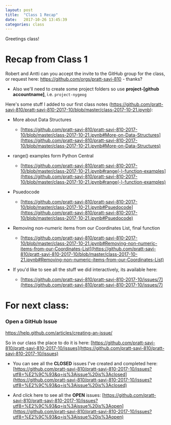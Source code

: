 ```yaml
---
layout: post
title:  "Class 1 Recap"
date:   2017-10-26 13:45:39
categories: class
---
```



Greetings class!

# Recap from Class 1

Robert and Antti can you accept the invite to the GitHub group for the class, or request here: https://github.com/orgs/pratt-savi-810 - thanks? 

* Also we'll need to create some project folders so use **project-[github accountname]**, i.e. `project-nygeog`

Here's some stuff I added to our first class notes (https://github.com/pratt-savi-810/pratt-savi-810-2017-10/blob/master/class-2017-10-21.ipynb):

* More about Data Structures	
	* [https://github.com/pratt-savi-810/pratt-savi-810-2017-10/blob/master/class-2017-10-21.ipynb#More-on-Data-Structures](https://github.com/pratt-savi-810/pratt-savi-810-2017-10/blob/master/class-2017-10-21.ipynb#More-on-Data-Structures)

* range() examples form Python Central
	* [https://github.com/pratt-savi-810/pratt-savi-810-2017-10/blob/master/class-2017-10-21.ipynb#range(-)-function-examples](https://github.com/pratt-savi-810/pratt-savi-810-2017-10/blob/master/class-2017-10-21.ipynb#range(-)-function-examples)

* Psuedocode
	* [https://github.com/pratt-savi-810/pratt-savi-810-2017-10/blob/master/class-2017-10-21.ipynb#Psuedocode](https://github.com/pratt-savi-810/pratt-savi-810-2017-10/blob/master/class-2017-10-21.ipynb#Psuedocode)
 
* Removing non-numeric items from our Coordinates List, final function
	* [https://github.com/pratt-savi-810/pratt-savi-810-2017-10/blob/master/class-2017-10-21.ipynb#Removing-non-numeric-items-from-our-Coordinates-List](https://github.com/pratt-savi-810/pratt-savi-810-2017-10/blob/master/class-2017-10-21.ipynb#Removing-non-numeric-items-from-our-Coordinates-List)

* If you'd like to see all the stuff we did interactively, its available here:
	* [https://github.com/pratt-savi-810/pratt-savi-810-2017-10/issues/7](https://github.com/pratt-savi-810/pratt-savi-810-2017-10/issues/7)

# For next class:

### Open a GitHub Issue
https://help.github.com/articles/creating-an-issue/

So in our class the place to do it is here: [https://github.com/pratt-savi-810/pratt-savi-810-2017-10/issues](https://github.com/pratt-savi-810/pratt-savi-810-2017-10/issues)

* You can see all the **CLOSED** issues I've created and completed here: [https://github.com/pratt-savi-810/pratt-savi-810-2017-10/issues?utf8=%E2%9C%93&q=is%3Aissue%20is%3Aclosed](https://github.com/pratt-savi-810/pratt-savi-810-2017-10/issues?utf8=%E2%9C%93&q=is%3Aissue%20is%3Aclosed)

* And click here to see all the **OPEN** issues:
[https://github.com/pratt-savi-810/pratt-savi-810-2017-10/issues?utf8=%E2%9C%93&q=is%3Aissue%20is%3Aopen](https://github.com/pratt-savi-810/pratt-savi-810-2017-10/issues?utf8=%E2%9C%93&q=is%3Aissue%20is%3Aopen)